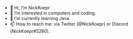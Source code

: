 - 👋 Hi, I’m NickKoepr
- 👀 I’m interested in computers and coding.  
- 🌱 I’m currently learning Java.
- 📫 How to reach me: via Twitter (@NickKoepr) or Discord (NickKoepr#5280).
